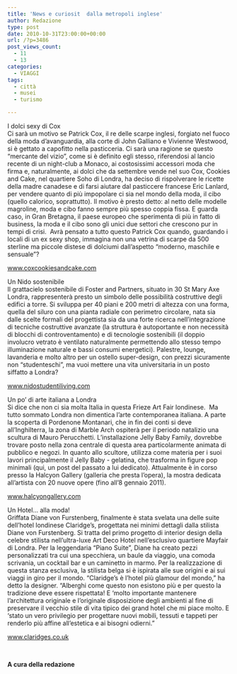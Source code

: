 ```yaml
---
title: 'News e curiosit  dalla metropoli inglese'
author: Redazione
type: post
date: 2010-10-31T23:00:00+00:00
url: /?p=3486
post_views_count:
  - 11
  - 13
categories:
  - VIAGGI
tags:
  - città
  - musei
  - turismo

---
```

I dolci sexy di Cox  
Ci sar&agrave; un motivo se Patrick Cox, il re delle scarpe inglesi, forgiato nel fuoco della moda d&rsquo;avanguardia, alla corte di John Galliano e Vivienne Westwood, si &egrave; gettato a capofitto nella pasticceria. Ci sar&agrave; una ragione se questo &ldquo;mercante del vizio&rdquo;, come si &egrave; definito egli stesso, riferendosi al lancio recente di un night&#45;club a Monaco, ai costosissimi accessori moda che firma e, naturalmente, ai dolci che da settembre vende nel suo Cox, Cookies and Cake, nel quartiere Soho di Londra, ha deciso di rispolverare le ricette della madre canadese e di farsi aiutare dal pasticcere francese Eric Lanlard, per vendere quanto di pi&ugrave; impopolare ci sia nel mondo della moda, il cibo (quello calorico, soprattutto). Il motivo &egrave; presto detto: al netto delle modelle magroline, moda e cibo fanno sempre pi&ugrave; spesso coppia fissa. E guarda caso, in Gran Bretagna, il paese europeo che sperimenta di pi&ugrave; in fatto di business, la moda e il cibo sono gli unici due settori che crescono pur in tempi di crisi.&nbsp; Avr&agrave; pensato a tutto questo Patrick Cox quando, guardando i locali di un ex sexy shop, immagina non una vetrina di scarpe da 500 sterline ma piccole distese di dolciumi dall&rsquo;aspetto &ldquo;moderno, maschile e sensuale&rdquo;?&nbsp;

www.coxcookiesandcake.com

Un Nido sostenibile  
Il grattacielo sostenibile di Foster and Partners, situato in 30 St Mary Axe Londra, rappresenter&agrave; presto un simbolo delle possibilit&agrave; costruttive degli edifici a torre. Si sviluppa per 40 piani e 200 metri di altezza con una forma, quella del siluro con una pianta radiale con perimetro circolare, nata sia dalle scelte formali del progettista sia da una forte ricerca nell&rsquo;integrazione di tecniche costruttive avanzate (la struttura &egrave; autoportante e non necessit&agrave; di blocchi di controventamento) e di tecnologie sostenibili (il doppio involucro vetrato &egrave; ventilato naturalmente permettendo allo stesso tempo illuminazione naturale e bassi consumi energetici). Palestre, lounge, lavanderia e molto altro per un ostello super&#45;design, con prezzi sicuramente non &ldquo;studenteschi&rdquo;, ma vuoi mettere una vita universitaria in un posto siffatto a Londra?&nbsp;

www.nidostudentiliving.com

Un po&#8217; di arte italiana a Londra  
Si dice che non ci sia molta Italia in questa Frieze Art Fair londinese.&nbsp; Ma tutto sommato Londra non dimentica l&rsquo;arte contemporanea italiana. A parte la scoperta di Pordenone Montanari, che in fin dei conti si deve all&rsquo;Inghilterra, la zona di Marble Arch ospiter&agrave; per il periodo natalizio una scultura di Mauro Perucchetti. L&rsquo;installazione Jelly Baby Family, dovrebbe trovare posto nella zona centrale di questa area particolarmente animata di pubblico e negozi. In quanto allo scultore, utilizza come materia per i suoi lavori principalmente il Jelly Baby &#45; gelatina, che trasforma in figure pop minimali (qui, un post del passato a lui dedicato). Attualmente &egrave; in corso presso la Halcyon Gallery (galleria che presta l&rsquo;opera), la mostra dedicata all&rsquo;artista con 20 nuove opere (fino all&rsquo;8 gennaio 2011).&nbsp;

www.halcyongallery.com

Un Hotel&#8230; alla moda!  
Griffata Diane von Furstenberg, finalmente &egrave; stata svelata una delle suite dell&rsquo;hotel londinese Claridge&rsquo;s, progettata nei minimi dettagli dalla stilista Diane von Furstenberg. Si tratta del primo progetto di interior design della celebre stilista nell&rsquo;ultra&#45;luxe Art Deco Hotel nell&rsquo;esclusivo quartiere Mayfair di Londra. Per la leggendaria &ldquo;Piano Suite&rdquo;, Diane ha creato pezzi personalizzati tra cui una specchiera, un baule da viaggio, una comoda scrivania, un cocktail bar e un caminetto in marmo. Per la realizzazione di questa stanza esclusiva, la stilista belga si &egrave; ispirata alle sue origini e ai sui viaggi in giro per il mondo. &ldquo;Claridge&rsquo;s &egrave; l&rsquo;hotel pi&ugrave; glamour del mondo,&rdquo; ha detto la designer. &ldquo;Alberghi come questo non esistono pi&ugrave; e per questo la tradizione deve essere rispettata! E &lsquo;molto importante mantenere l&rsquo;architettura originale e l&rsquo;originale disposizione degli ambienti al fine di preservare il vecchio stile di vita tipico dei grand hotel che mi piace molto. E &lsquo;stato un vero privilegio per progettare nuovi mobili, tessuti e tappeti per renderlo pi&ugrave; affine all&rsquo;estetica e ai bisogni odierni.&rdquo;&nbsp;

www.claridges.co.uk

&nbsp;

**A cura della redazione**